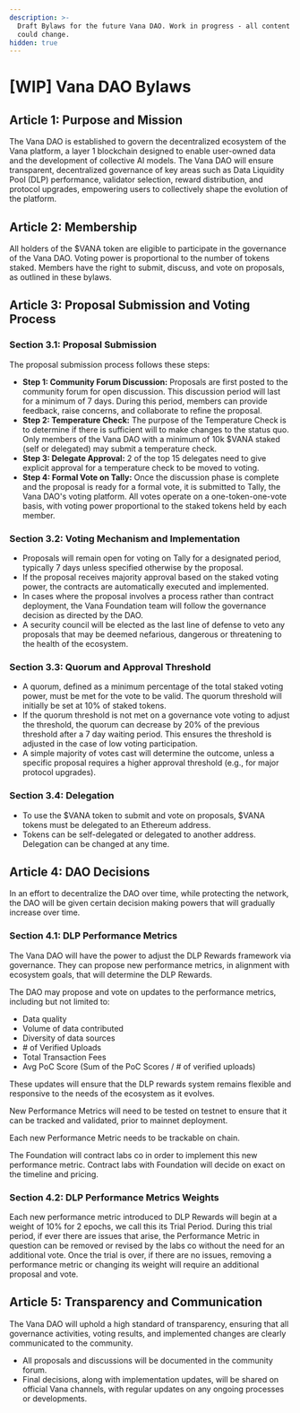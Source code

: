 ```yaml
---
description: >-
  Draft Bylaws for the future Vana DAO. Work in progress - all content below
  could change.
hidden: true
---
```


# \[WIP] Vana DAO Bylaws

## Article 1: Purpose and Mission

The Vana DAO is established to govern the decentralized ecosystem of the Vana platform, a layer 1 blockchain designed to enable user-owned data and the development of collective AI models. The Vana DAO will ensure transparent, decentralized governance of key areas such as Data Liquidity Pool (DLP) performance, validator selection, reward distribution, and protocol upgrades, empowering users to collectively shape the evolution of the platform.

## Article 2: Membership

All holders of the $VANA token are eligible to participate in the governance of the Vana DAO. Voting power is proportional to the number of tokens staked. Members have the right to submit, discuss, and vote on proposals, as outlined in these bylaws.

## Article 3: Proposal Submission and Voting Process

### **Section 3.1: Proposal Submission**

The proposal submission process follows these steps:

* **Step 1: Community Forum Discussion:** Proposals are first posted to the community forum for open discussion. This discussion period will last for a minimum of 7 days. During this period, members can provide feedback, raise concerns, and collaborate to refine the proposal.
* **Step 2: Temperature Check:** The purpose of the Temperature Check is to determine if there is sufficient will to make changes to the status quo. Only members of the Vana DAO with a minimum of 10k $VANA staked (self or delegated) may submit a temperature check.
* **Step 3: Delegate Approval:** 2 of the top 15 delegates need to give explicit approval for a temperature check to be moved to voting.&#x20;
* **Step 4: Formal Vote on Tally:** Once the discussion phase is complete and the proposal is ready for a formal vote, it is submitted to Tally, the Vana DAO's voting platform. All votes operate on a one-token-one-vote basis, with voting power proportional to the staked tokens held by each member.

### **Section 3.2: Voting Mechanism and Implementation**

* Proposals will remain open for voting on Tally for a designated period, typically 7 days unless specified otherwise by the proposal.
* If the proposal receives majority approval based on the staked voting power, the contracts are automatically executed and implemented.
* In cases where the proposal involves a process rather than contract deployment, the Vana Foundation team will follow the governance decision as directed by the DAO.
* A security council will be elected as the last line of defense to veto any proposals that may be deemed nefarious, dangerous or threatening to the health of the ecosystem. &#x20;

### **Section 3.3: Quorum and Approval Threshold**

* A quorum, defined as a minimum percentage of the total staked voting power, must be met for the vote to be valid. The quorum threshold will initially be set at 10% of staked tokens.
* If the quorum threshold is not met on a governance vote voting to adjust the threshold, the quorum can decrease by 20% of the previous threshold after a 7 day waiting period. This ensures the threshold is adjusted in the case of low voting participation.&#x20;
* A simple majority of votes cast will determine the outcome, unless a specific proposal requires a higher approval threshold (e.g., for major protocol upgrades).

### Section 3.4: Delegation

* To use the $VANA token to submit and vote on proposals, $VANA tokens must be delegated to an Ethereum address.
* Tokens can be self-delegated or delegated to another address. Delegation can be changed at any time.&#x20;

## Article 4: DAO Decisions

In an effort to decentralize the DAO over time, while protecting the network, the DAO will be given certain decision making powers that will gradually increase over time.

### **Section 4.1: DLP Performance Metrics**

The Vana DAO will have the power to adjust the DLP Rewards framework via governance.  They can propose new performance metrics, in alignment with ecosystem goals, that will determine the DLP Rewards.&#x20;

The DAO may propose and vote on updates to the performance metrics, including but not limited to:

* Data quality
* Volume of data contributed
* Diversity of data sources
* \# of Verified Uploads
* Total Transaction Fees
* Avg PoC Score (Sum of the PoC Scores / # of verified uploads)

These updates will ensure that the DLP rewards system remains flexible and responsive to the needs of the ecosystem as it evolves.

New Performance Metrics will need to be tested on testnet to ensure that it can be tracked and validated, prior to mainnet deployment.&#x20;

Each new Performance Metric needs to be trackable on chain.&#x20;

The Foundation will contract labs co in order to implement this new performance metric. Contract labs with Foundation will decide on exact on the timeline and pricing.

### **Section 4.2: DLP Performance Metrics Weights**

Each new performance metric introduced to DLP Rewards will begin at a weight of 10% for 2 epochs, we call this its Trial Period. During this trial period, if ever there are issues that arise, the Performance Metric in question can be removed or revised by the labs co without the need for an additional vote.  Once the trial is over, if there are no issues, removing a performance metric or changing its weight will require an additional proposal and vote.&#x20;

## Article 5: Transparency and Communication

The Vana DAO will uphold a high standard of transparency, ensuring that all governance activities, voting results, and implemented changes are clearly communicated to the community.

* All proposals and discussions will be documented in the community forum.
* Final decisions, along with implementation updates, will be shared on official Vana channels, with regular updates on any ongoing processes or developments.
